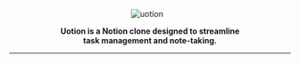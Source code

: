 <div align="center">
 <img src="https://github.com/user-attachments/assets/3719a5d7-f7a8-4fab-962b-dd0a39f4de09" alt="uotion" style="margin-right: 10px;">
</div>
<p align="center">
    <strong>Uotion is a Notion clone designed to streamline <br/> task management and note-taking.</strong>
</p>

---
